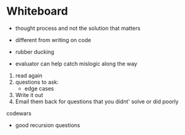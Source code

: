 # Whiteboard
- thought process and not the solution that matters
- different from writing on code

- rubber ducking
- evaluator can help catch mislogic along the way

1. read again
2. questions to ask: 
	- edge cases
3. Write it out
4. Email them back for questions that you didnt' solve or did poorly


codewars 
- good recursion questions

